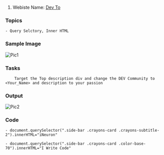 1. Webiste Name: [Dev To](https://dev.to/)

### Topics

    - Query Selctory, Inner HTML

### Sample Image
![Pic1](https://user-images.githubusercontent.com/110158807/206359541-48e20aaa-ace3-4371-bfb7-c5ea05dc83e4.png)



### Tasks

        Target the Top description div and change the DEV Community to <Your_Name> and description to your passion

### Output

![Pic2](https://user-images.githubusercontent.com/110158807/206359547-c84e9418-1ffb-421b-b0c6-dfbe74553b63.png)


### Code

    - document.querySelector(".side-bar .crayons-card .crayons-subtitle-2").innerHTML="iNeuron"

    - document.querySelector(".side-bar .crayons-card .color-base-70").innerHTML="I Write Code"

